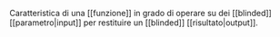 Caratteristica di una [[funzione]] in grado di operare su dei [[blinded]] [[parametro|input]]  per restituire un [[blinded]] [[risultato|output]].